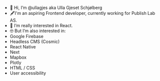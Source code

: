 - 👋 Hi, I’m @ullagjes aka Ulla Gjeset Schjølberg
- 🖋️I'm an aspiring Frontend developer, currently working for Publish Lab AS.
- 👀 I’m really interested in React.
- 🤓 But I’m also interested in: 
- Google Firebase
- Headless CMS (Cosmic)
- React Native
- Next
- Mapbox
- Plotly
- HTML / CSS
- User accessibility


<!---
ullagjes/ullagjes is a ✨ special ✨ repository because its `README.md` (this file) appears on your GitHub profile.
You can click the Preview link to take a look at your changes.
--->
